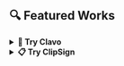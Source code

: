 ## 🔍 Featured Works

<details>
  <summary><strong>🚀 Try Clavo</strong></summary>

  <br/>
  <a href="https://clavo.vercel.app">
    <img
      src="https://img.shields.io/badge/📚%20Get%20Started%20@%20clavo.vercel.app-live-brightgreen?style=for-the-badge"
      alt="Get Started on Clavo"
    />
  </a>  
  <br/>
  A Student-Powered Course-Review Platform for BCIT Students to share and browse honest feedback on every course.  
  <a href="https://clavo.vercel.app">
    <img src="https://i.ibb.co/9HrZ84Zf/ogimage.png" width="800px" alt="Clavo Screenshot" border="0" />
  </a>

  ## 📝 Core Features
  - **Anonymous Reviews**  
    Share and browse honest feedback on BCIT CST courses without revealing your identity.
  - **Course Search & Filter**  
    Find courses by name and filter by difficulty, likes, or usefulness to explore what suits you best.
  - **Program-Powered Search**  
    Search for your program by keyword to quickly find matching courses and information.
  - **Clavo Community Q&A**  
    Ask and answer questions about courses, instructors, or programs to help and learn from others.
  <br/>
</details>

<details>
  <summary><strong>📋 Try ClipSign</strong></summary>

  <br/>
  
  [![Use ClipSign on Raycast](https://img.shields.io/badge/ClipSign-Use_on_Raycast-blue?style=for-the-badge)](https://www.raycast.com/gdcho/clipsign)
   <br/>
  Generate, store, and instantly paste your personalized electronic signature anywhere via Raycast.  
  <a href="https://www.raycast.com/gdcho/clipsign">
    <img src="https://files.raycast.com/7jukvx9fbokzuveyabcz9u21obne" width="800px" alt="Clipsign Screenshot1" border="0" />
  </a>

   ## 📝 Core Features
  - **Upload Image**  
    Import a photo or scan of your handwritten signature to use as a base.
  - **Create Signatures**  
    Design new electronic signatures from custom text and a variety of fonts.
  - **Manage Signatures**  
    Organize your signature library—copy to clipboard or delete entries with ease.  
  
  <br/>
</details>

